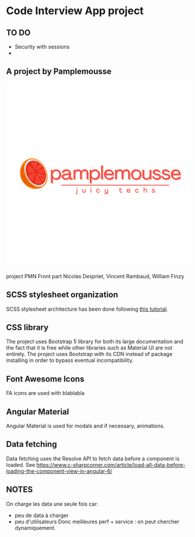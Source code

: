 # Code Interview App project

## TO DO 

- Security with sessions 
- 
## A project by Pamplemousse 

![Pamplemousse Logo](/assets/pamplemousseLogo.png)

project PMN Front part Nicolas Despriet, Vincent Rambaud, William Finzy

## SCSS stylesheet organization

SCSS stylesheet architecture has been done following [this tutorial](https://dev.to/stefaniefluin/how-to-structure-scss-in-an-angular-app-3376). 

## CSS library

The project uses Bootstrap 5 library for both its large documentation and the fact that it is free while other libraries such as Material UI are not entirely. The project uses Bootstrap with its CDN instead of package installing in order to bypass eventual incompatibility.

## Font Awesome Icons 

FA icons are used with blablabla

## Angular Material

Angular Material is used for modals and if necessary, animations. 

## Data fetching

Data fetching uses the Resolve API to fetch data before a component is loaded. See https://www.c-sharpcorner.com/article/load-all-data-before-loading-the-component-view-in-angular-6/ 


## NOTES

On charge les data une seule fois car:
- peu de data à charger
- peu d'utilisateurs 
Donc meilleures perf + service : on peut chercher dynamiquement. 